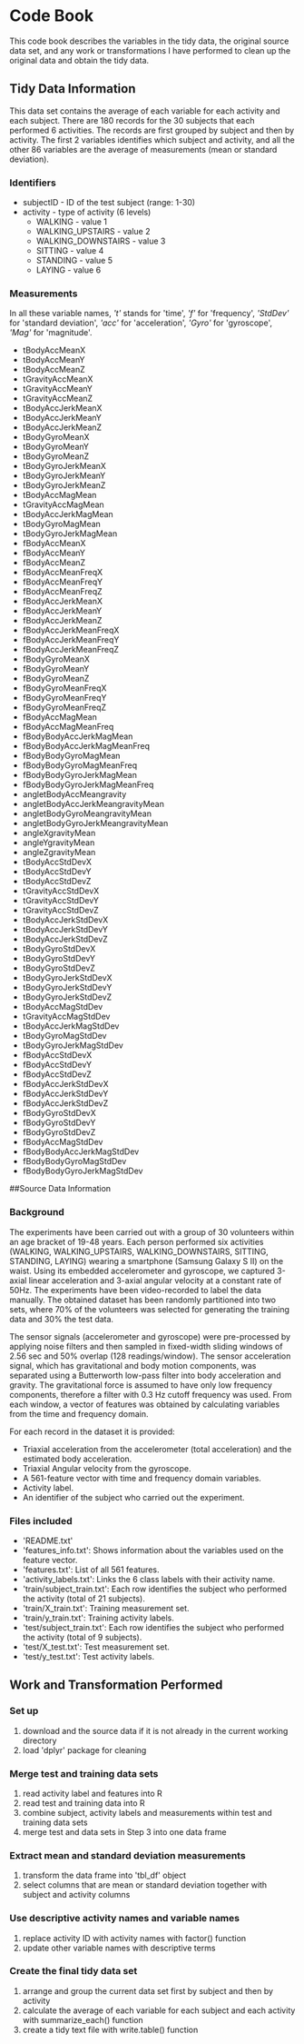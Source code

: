 # Code Book
This code book describes the variables in the tidy data, the original source data set, and any work or transformations I have performed to clean up the original data and obtain the tidy data.  
## Tidy Data Information  
This data set contains the average of each variable for each activity and each subject. There are 180 records for the 30 subjects that each performed 6 activities. The records are first grouped by subject and then by activity. The first 2 variables identifies which subject and activity, and all the other 86 variables are the average of measurements (mean or standard deviation).   
### Identifiers  
* subjectID - ID of the test subject (range: 1-30)
* activity - type of activity (6 levels) 
  * WALKING - value 1
  * WALKING_UPSTAIRS - value 2
  * WALKING_DOWNSTAIRS - value 3
  * SITTING - value 4
  * STANDING - value 5
  * LAYING - value 6  

### Measurements
In all these variable names, *'t'* stands for 'time', *'f'* for 'frequency', *'StdDev'* for 'standard deviation', *'acc'* for 'acceleration', *'Gyro'* for 'gyroscope', *'Mag'* for 'magnitude'.  
* tBodyAccMeanX
* tBodyAccMeanY
* tBodyAccMeanZ
* tGravityAccMeanX
* tGravityAccMeanY
* tGravityAccMeanZ
* tBodyAccJerkMeanX
* tBodyAccJerkMeanY
* tBodyAccJerkMeanZ
* tBodyGyroMeanX
* tBodyGyroMeanY
* tBodyGyroMeanZ
* tBodyGyroJerkMeanX
* tBodyGyroJerkMeanY
* tBodyGyroJerkMeanZ
* tBodyAccMagMean
* tGravityAccMagMean
* tBodyAccJerkMagMean
* tBodyGyroMagMean
* tBodyGyroJerkMagMean
* fBodyAccMeanX
* fBodyAccMeanY
* fBodyAccMeanZ
* fBodyAccMeanFreqX
* fBodyAccMeanFreqY
* fBodyAccMeanFreqZ
* fBodyAccJerkMeanX
* fBodyAccJerkMeanY
* fBodyAccJerkMeanZ
* fBodyAccJerkMeanFreqX
* fBodyAccJerkMeanFreqY
* fBodyAccJerkMeanFreqZ
* fBodyGyroMeanX
* fBodyGyroMeanY
* fBodyGyroMeanZ
* fBodyGyroMeanFreqX
* fBodyGyroMeanFreqY
* fBodyGyroMeanFreqZ
* fBodyAccMagMean
* fBodyAccMagMeanFreq
* fBodyBodyAccJerkMagMean
* fBodyBodyAccJerkMagMeanFreq
* fBodyBodyGyroMagMean
* fBodyBodyGyroMagMeanFreq
* fBodyBodyGyroJerkMagMean
* fBodyBodyGyroJerkMagMeanFreq
* angletBodyAccMeangravity
* angletBodyAccJerkMeangravityMean
* angletBodyGyroMeangravityMean
* angletBodyGyroJerkMeangravityMean	
* angleXgravityMean
* angleYgravityMean
* angleZgravityMean
* tBodyAccStdDevX
* tBodyAccStdDevY
* tBodyAccStdDevZ
* tGravityAccStdDevX
* tGravityAccStdDevY
* tGravityAccStdDevZ
* tBodyAccJerkStdDevX
* tBodyAccJerkStdDevY
* tBodyAccJerkStdDevZ
* tBodyGyroStdDevX
* tBodyGyroStdDevY
* tBodyGyroStdDevZ
* tBodyGyroJerkStdDevX
* tBodyGyroJerkStdDevY
* tBodyGyroJerkStdDevZ
* tBodyAccMagStdDev
* tGravityAccMagStdDev
* tBodyAccJerkMagStdDev
* tBodyGyroMagStdDev
* tBodyGyroJerkMagStdDev
* fBodyAccStdDevX
* fBodyAccStdDevY
* fBodyAccStdDevZ
* fBodyAccJerkStdDevX
* fBodyAccJerkStdDevY
* fBodyAccJerkStdDevZ
* fBodyGyroStdDevX
* fBodyGyroStdDevY
* fBodyGyroStdDevZ
* fBodyAccMagStdDev
* fBodyBodyAccJerkMagStdDev
* fBodyBodyGyroMagStdDev
* fBodyBodyGyroJerkMagStdDev  

##Source Data Information  
### Background  
The experiments have been carried out with a group of 30 volunteers within an age bracket of 19-48 years. Each person performed six activities (WALKING, WALKING_UPSTAIRS, WALKING_DOWNSTAIRS, SITTING, STANDING, LAYING) wearing a smartphone (Samsung Galaxy S II) on the waist. Using its embedded accelerometer and gyroscope, we captured 3-axial linear acceleration and 3-axial angular velocity at a constant rate of 50Hz. The experiments have been video-recorded to label the data manually. The obtained dataset has been randomly partitioned into two sets, where 70% of the volunteers was selected for generating the training data and 30% the test data.

The sensor signals (accelerometer and gyroscope) were pre-processed by applying noise filters and then sampled in fixed-width sliding windows of 2.56 sec and 50% overlap (128 readings/window). The sensor acceleration signal, which has gravitational and body motion components, was separated using a Butterworth low-pass filter into body acceleration and gravity. The gravitational force is assumed to have only low frequency components, therefore a filter with 0.3 Hz cutoff frequency was used. From each window, a vector of features was obtained by calculating variables from the time and frequency domain.

For each record in the dataset it is provided:

* Triaxial acceleration from the accelerometer (total acceleration) and the estimated body acceleration.
* Triaxial Angular velocity from the gyroscope.
* A 561-feature vector with time and frequency domain variables.
* Activity label.
* An identifier of the subject who carried out the experiment.  

### Files included
* 'README.txt'
* 'features_info.txt': Shows information about the variables used on the feature vector.
* 'features.txt': List of all 561 features.
* 'activity_labels.txt': Links the 6 class labels with their activity name.
* 'train/subject_train.txt': Each row identifies the subject who performed the activity (total of 21 subjects). 
* 'train/X_train.txt': Training measurement set.
* 'train/y_train.txt': Training activity labels.
* 'test/subject_train.txt': Each row identifies the subject who performed the activity (total of 9 subjects). 
* 'test/X_test.txt': Test measurement set.
* 'test/y_test.txt': Test activity labels.  

## Work and Transformation Performed  
### Set up
1. download and the source data if it is not already in the current working directory
2. load 'dplyr' package for cleaning  

### Merge test and training data sets
1. read activity label and features into R 
2. read test and training data into R
3. combine subject, activity labels and measurements within test and training data sets
4. merge test and data sets in Step 3 into one data frame  

### Extract mean and standard deviation measurements
1. transform the data frame into 'tbl_df' object
2. select columns that are mean or standard deviation together with subject and activity columns
  
### Use descriptive activity names and variable names
1. replace activity ID with activity names with factor() function
2. update other variable names with descriptive terms  

### Create the final tidy data set
1. arrange and group the current data set first by subject and then by activity
2. calculate the average of each variable for each subject and each activity with summarize_each() function
3. create a tidy text file with write.table() function
